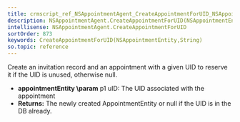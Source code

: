 ```yaml
---
title: crmscript_ref_NSAppointmentAgent_CreateAppointmentForUID_NSAppointmentEntity_p_0_String_p_1
description: NSAppointmentAgent.CreateAppointmentForUID(NSAppointmentEntity p_0, String p_1)
intellisense: NSAppointmentAgent.CreateAppointmentForUID
sortOrder: 873
keywords: CreateAppointmentForUID(NSAppointmentEntity,String)
so.topic: reference
---
```



Create an invitation record and an appointment with a given UID to reserve it if the UID is unused, otherwise null.



* **appointmentEntity
\param** p1 uID: The UID associated with the appointment
* **Returns:** The newly created AppointmentEntity or null if the UID is in the DB already.



